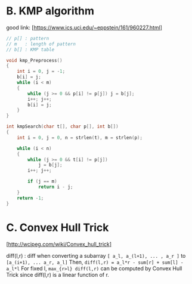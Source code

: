 # B. KMP algorithm
good link: [https://www.ics.uci.edu/~eppstein/161/960227.html]
```cpp
// p[] : pattern
// m   : length of pattern
// b[] : KMP table

void kmp_Preprocess()
{
    int i = 0, j = -1;
    b[i] = j;
    while (i < m)
    {
        while (j >= 0 && p[i] != p[j]) j = b[j];
        i++; j++;
        b[i] = j;
    }
}

int kmpSearch(char t[], char p[], int b[])
{
    int i = 0, j = 0, n = strlen(t), m = strlen(p);

    while (i < n)
    {
        while (j >= 0 && t[i] != p[j])
            j = b[j];
        i++; j++;

        if (j == m)
            return i - j;
    }
    return -1;
}
```
# C. Convex Hull Trick
[http://wcipeg.com/wiki/Convex_hull_trick]

diff(l,r) : diff when converting a subarray ```[ a_l, a_(l+1), ... , a_r ]``` to ```[a_(i+1), ... a_r, a_l]```
Then,
```diff(l,r) = a_l*r - sum[r] + sum[l] - a_l*l```
For fixed l, `max_{r>l} diff(l,r)` can be computed by Convex Hull Trick since diff(l,r) is a linear function of r.
